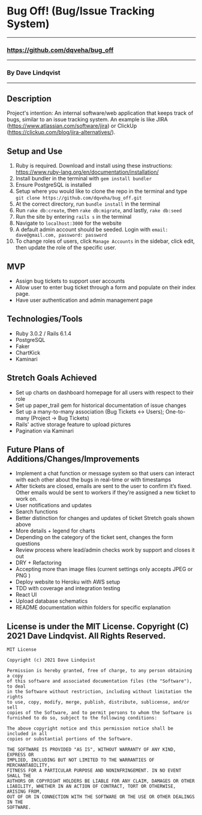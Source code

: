 # Bug Off! (Bug/Issue Tracking System)
---
### https://github.com/dqveha/bug_off
---
### By Dave Lindqvist
---
## Description
Project's intention: An internal software/web application that keeps track of bugs, similar to an issue tracking system. An example is like JIRA (https://www.atlassian.com/software/jira) or ClickUp (https://clickup.com/blog/jira-alternatives/).

## Setup and Use
1. Ruby is required. Download and install using these instructions: https://www.ruby-lang.org/en/documentation/installation/
2. Install bundler in the terminal with `gem install bundler`
3. Ensure PostgreSQL is installed
4. Setup where you would like to clone the repo in the terminal and type `git clone https://github.com/dqveha/bug_off.git`
5. At the correct directory, run `bundle install` in the terminal
6. Run `rake db:create`, then `rake db:migrate`, and lastly, `rake db:seed`
7. Run the site by entering `rails s` in the terminal
8. Navigate to `localhost:3000` for the website
9. A default admin account should be seeded. Login with `email: dave@gmail.com, password: password` 
10. To change roles of users, click `Manage Accounts` in the sidebar, click edit, then update the role of the specific user.
## MVP
* Assign bug tickets to support user accounts
* Allow user to enter bug ticket through a form and populate on their index page.
* Have user authentication and admin management page

## Technologies/Tools
* Ruby 3.0.2 / Rails 6.1.4
* PostgreSQL
* Faker
* ChartKick
* Kaminari
## Stretch Goals Achieved

* Set up charts on dashboard homepage for all users with respect to their role
* Set up paper_trail gem for historical documentation of issue changes
* Set up a many-to-many association (Bug Tickets <-> Users); One-to-many (Project -> Bug Tickets)
* Rails' active storage feature to upload pictures
* Pagination via Kaminari

## Future Plans of Additions/Changes/Improvements
* Implement a chat function or message system so that users can interact with each other about the bugs in real-time or with timestamps
* After tickets are closed, emails are sent to the user to confirm it’s fixed. Other emails would be sent to workers if they’re assigned a new ticket to work on.
* User notifications and updates
* Search functions
* Better distinction for changes and updates of ticket
Stretch goals shown above
* More details + legend for charts
* Depending on the category of the ticket sent, changes the form questions
* Review process where lead/admin checks work by support and closes it out
* DRY + Refactoring
* Accepting more than image files (current settings only accepts JPEG or PNG )
* Deploy website to Heroku with AWS setup
* TDD with coverage and integration testing
* React UI
* Upload database schematics
* README documentation within folders for specific explanation

## License is under the MIT License. Copyright (C) 2021 Dave Lindqvist. All Rights Reserved.

```
MIT License

Copyright (c) 2021 Dave Lindqvist

Permission is hereby granted, free of charge, to any person obtaining a copy
of this software and associated documentation files (the "Software"), to deal
in the Software without restriction, including without limitation the rights
to use, copy, modify, merge, publish, distribute, sublicense, and/or sell
copies of the Software, and to permit persons to whom the Software is
furnished to do so, subject to the following conditions:

The above copyright notice and this permission notice shall be included in all
copies or substantial portions of the Software.

THE SOFTWARE IS PROVIDED "AS IS", WITHOUT WARRANTY OF ANY KIND, EXPRESS OR
IMPLIED, INCLUDING BUT NOT LIMITED TO THE WARRANTIES OF MERCHANTABILITY,
FITNESS FOR A PARTICULAR PURPOSE AND NONINFRINGEMENT. IN NO EVENT SHALL THE
AUTHORS OR COPYRIGHT HOLDERS BE LIABLE FOR ANY CLAIM, DAMAGES OR OTHER
LIABILITY, WHETHER IN AN ACTION OF CONTRACT, TORT OR OTHERWISE, ARISING FROM,
OUT OF OR IN CONNECTION WITH THE SOFTWARE OR THE USE OR OTHER DEALINGS IN THE
SOFTWARE.
```
